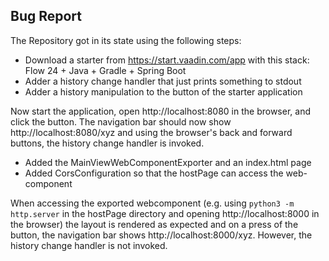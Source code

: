 ## Bug Report

The Repository got in its state using the following steps:

- Download a starter from https://start.vaadin.com/app with this stack: Flow 24 + Java + Gradle + Spring Boot 
- Adder a history change handler that just prints something to stdout
- Adder a history manipulation to the button of the starter application

Now start the application, open http://localhost:8080 in the browser, and click the button. The navigation bar should now show http://localhost:8080/xyz and using the browser's back and forward buttons, the history change handler is invoked. 

- Added the MainViewWebComponentExporter and an index.html page
- Added CorsConfiguration so that the hostPage can access the web-component

When accessing the exported webcomponent (e.g. using `python3 -m http.server` in the hostPage directory and opening http://localhost:8000 in the browser) the layout is rendered as expected and on a press of the button, the navigation bar shows http://localhost:8000/xyz. However, the history change handler is not invoked.



